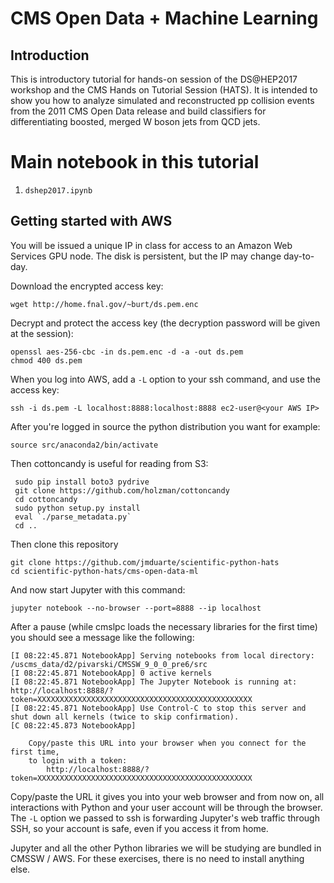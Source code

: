 # CMS Open Data + Machine Learning

## Introduction

This is introductory tutorial for hands-on session of the DS@HEP2017 workshop and the CMS Hands on Tutorial Session (HATS). It is intended to show you how to analyze simulated and reconstructed pp collision events from the 2011 CMS Open Data release and build classifiers for differentiating boosted, merged W boson jets from QCD jets.

# Main notebook in this tutorial

 1. `dshep2017.ipynb`

## Getting started with AWS

You will be issued a unique IP in class for access to an Amazon Web Services GPU node. The disk is persistent, but the IP may change day-to-day.

Download the encrypted access key:

    wget http://home.fnal.gov/~burt/ds.pem.enc

Decrypt and protect the access key (the decryption password will be given at the session):

    openssl aes-256-cbc -in ds.pem.enc -d -a -out ds.pem
    chmod 400 ds.pem

When you log into AWS, add a `-L` option to your ssh command, and use the access key:

    ssh -i ds.pem -L localhost:8888:localhost:8888 ec2-user@<your AWS IP>

After you're logged in source the python distribution you want for example:

    source src/anaconda2/bin/activate
   
Then cottoncandy is useful for reading from S3:

     sudo pip install boto3 pydrive
     git clone https://github.com/holzman/cottoncandy
     cd cottoncandy
     sudo python setup.py install
     eval `./parse_metadata.py`
     cd ..
    
Then clone this repository

    git clone https://github.com/jmduarte/scientific-python-hats
    cd scientific-python-hats/cms-open-data-ml

And now start Jupyter with this command:

    jupyter notebook --no-browser --port=8888 --ip localhost

After a pause (while cmslpc loads the necessary libraries for the first time) you should see a message like the following:

    [I 08:22:45.871 NotebookApp] Serving notebooks from local directory: /uscms_data/d2/pivarski/CMSSW_9_0_0_pre6/src
    [I 08:22:45.871 NotebookApp] 0 active kernels 
    [I 08:22:45.871 NotebookApp] The Jupyter Notebook is running at: http://localhost:8888/?token=XXXXXXXXXXXXXXXXXXXXXXXXXXXXXXXXXXXXXXXXXXXXXXXX
    [I 08:22:45.871 NotebookApp] Use Control-C to stop this server and shut down all kernels (twice to skip confirmation).
    [C 08:22:45.873 NotebookApp] 
        
        Copy/paste this URL into your browser when you connect for the first time,
        to login with a token:
            http://localhost:8888/?token=XXXXXXXXXXXXXXXXXXXXXXXXXXXXXXXXXXXXXXXXXXXXXXXX

Copy/paste the URL it gives you into your web browser and from now on, all interactions with Python and your user account will be through the browser. The `-L` option we passed to ssh is forwarding Jupyter's web traffic through SSH, so your account is safe, even if you access it from home.

Jupyter and all the other Python libraries we will be studying are bundled in CMSSW / AWS. For these exercises, there is no need to install anything else.
